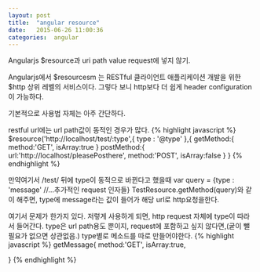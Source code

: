 ```yaml
---
layout: post
title:  "angular resource"
date:   2015-06-26 11:00:36
categories:  angular
--- 
```

Angularjs $resource과 uri path value request에 넣지 않기.
 
Angularjs에서 $resourcesm 는 RESTful 클라이언트 애플리케이션 개발을 위한 $http 상위 레벨의 서비스이다.
그렇다 보니 http보다 더 쉽게 header configuration이 가능하다.
 
기본적으로 사용법 자체는 아주 간단하다.
 
restful url에는 url path값이 동적인 경우가 많다.
 {% highlight javascript %}
$resource('http://localhost/test/:type',{
	type : '@type'
},{
    getMethod:{
        method:'GET',
        isArray:true
    }
    postMethod:{
        url:'http://localhost/pleasePosthere',
        method:'POST',
        isArray:false
    }
}
{% endhighlight %}
 
만약여기서 /test/ 뒤에 type이 동적으로 바뀐다고 했을때
var query = {type : 'message' //...추가적인 request 인자들}
TestResource.getMethod(query)와 같이 해주면, type에 message라는 값이 들어가 해당 url로 http요청을한다.
 
여기서 문제가 한가지 있다.
저렇게 사용하게 되면, http request 자체에 type이 따라서 들어간다.
type은 url path용도 뿐이지, request에 포함하고 싶지 않다면,(궅이 뺄 필요가 없으면 상관없음.)
type별로 메소드를 따로 만들어야한다.
 {% highlight javascript %}
getMessage{
        method:'GET',
        isArray:true,
        
    	
}
{% endhighlight %}